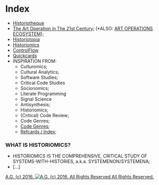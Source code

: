 Index
=====
* [Historiotheque](https://github.com/Historiomics/Historiotheque)
* [The Art Operation in The 21st Century](https://github.com/Historiomics/ArtOperations); (*ALSO: [ART OPERATIONS ECOSYSTEM](https://github.com/ArtOperations/ArtOperationsEcosystem));
* [Historiotopia](https://github.com/Historiomics/Historiotopia)
* [Historiomics](https://github.com/Historiomics/Historiomics)
* [ControlFlow](https://github.com/Historiomics/ControlFlow)
* [Quickcards](https://github.com/Historiomics/Quickcards)
* INSPIRATION FROM:
  * Culturomics;
  * Cultural Analytics;
  * Software Studies;
  * Critical Code Studies
  * Socionomics;
  * Literate Programming
  * Signal Science
  * Antisynthesis;
  * Historiomics;
  * (Critical) Code Review;
  * Code Genres;
  * [Code Genres](https://github.com/codegenres/codegenres);
  * [Refcards / Index](https://github.com/Refcards/Index);

### WHAT IS HISTORIOMICS?
* HISTORIOMICS IS THE COMPREHENSIVE, CRITICAL STUDY OF SYSTEMS-WITH-HISTORIES, a.k.a. SYSTEMENON/SYSTEMENA;
* [...]

[A.G. (c) 2016. ![A.G. (c) 2016. All Rights Reserved](https://historiotheque.files.wordpress.com/2016/11/ag_signature_official_2015_50px_cropped.jpg) All Rights Reserved.](http://alexgagnon.com)
